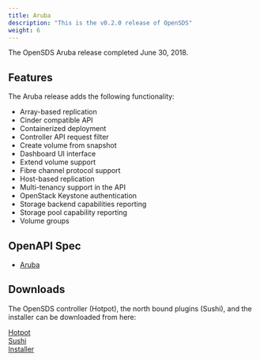 ```yaml
---
title: Aruba
description: "This is the v0.2.0 release of OpenSDS"
weight: 6
---
```


The OpenSDS Aruba release completed June 30, 2018.

## Features  

The Aruba release adds the following functionality:

* Array-based replication
* Cinder compatible API
* Containerized deployment
* Controller API request filter
* Create volume from snapshot
* Dashboard UI interface
* Extend volume support
* Fibre channel protocol support
* Host-based replication
* Multi-tenancy support in the API
* OpenStack Keystone authentication
* Storage backend capabilities reporting
* Storage pool capability reporting
* Volume groups

## OpenAPI Spec

* [Aruba](/guides/api-spec/aruba/)

## Downloads  

The OpenSDS controller (Hotpot), the north bound plugins (Sushi), and the
installer can be downloaded from here:

[Hotpot](https://github.com/opensds/opensds/releases/tag/v0.2.0)  
[Sushi](https://github.com/opensds/nbp/releases/tag/v0.2.0)  
[Installer](https://github.com/opensds/opensds-installer/releases/tag/v0.2.0)  
